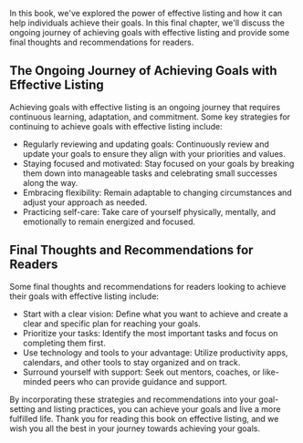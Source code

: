 
In this book, we've explored the power of effective listing and how it can help individuals achieve their goals. In this final chapter, we'll discuss the ongoing journey of achieving goals with effective listing and provide some final thoughts and recommendations for readers.

The Ongoing Journey of Achieving Goals with Effective Listing
-------------------------------------------------------------

Achieving goals with effective listing is an ongoing journey that requires continuous learning, adaptation, and commitment. Some key strategies for continuing to achieve goals with effective listing include:

* Regularly reviewing and updating goals: Continuously review and update your goals to ensure they align with your priorities and values.
* Staying focused and motivated: Stay focused on your goals by breaking them down into manageable tasks and celebrating small successes along the way.
* Embracing flexibility: Remain adaptable to changing circumstances and adjust your approach as needed.
* Practicing self-care: Take care of yourself physically, mentally, and emotionally to remain energized and focused.

Final Thoughts and Recommendations for Readers
----------------------------------------------

Some final thoughts and recommendations for readers looking to achieve their goals with effective listing include:

* Start with a clear vision: Define what you want to achieve and create a clear and specific plan for reaching your goals.
* Prioritize your tasks: Identify the most important tasks and focus on completing them first.
* Use technology and tools to your advantage: Utilize productivity apps, calendars, and other tools to stay organized and on track.
* Surround yourself with support: Seek out mentors, coaches, or like-minded peers who can provide guidance and support.

By incorporating these strategies and recommendations into your goal-setting and listing practices, you can achieve your goals and live a more fulfilled life. Thank you for reading this book on effective listing, and we wish you all the best in your journey towards achieving your goals.
